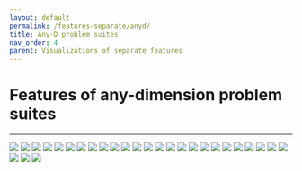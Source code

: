 ```yaml
---
layout: default
permalink: /features-separate/anyd/
title: Any-D problem suites
nav_order: 4
parent: Visualizations of separate features
---
```


# Features of any-dimension problem suites #
---

<img src="../../assets/img/plots-features-separate/all-fr.png" class="features">
<img src="../../assets/img/plots-features-separate/all-n_com.png" class="features">
<img src="../../assets/img/plots-features-separate/all-max_com.png" class="features">
<img src="../../assets/img/plots-features-separate/all-median_com.png" class="features">
<img src="../../assets/img/plots-features-separate/all-min_com.png" class="features">
<img src="../../assets/img/plots-features-separate/all-opt_max_com.png" class="features">
<img src="../../assets/img/plots-features-separate/all-size_opt_com.png" class="features">
<img src="../../assets/img/plots-features-separate/all-pf_bound.png" class="features">
<img src="../../assets/img/plots-features-separate/all-h_max.png" class="features">
<img src="../../assets/img/plots-features-separate/all-m0.png" class="features">
<img src="../../assets/img/plots-features-separate/all-corr_min.png" class="features">
<img src="../../assets/img/plots-features-separate/all-corr_max.png" class="features">
<img src="../../assets/img/plots-features-separate/all-n_basin.png" class="features">
<img src="../../assets/img/plots-features-separate/all-max_basin.png" class="features">
<img src="../../assets/img/plots-features-separate/all-median_basin.png" class="features">
<img src="../../assets/img/plots-features-separate/all-min_basin.png" class="features">
<img src="../../assets/img/plots-features-separate/all-max_feas_basin.png" class="features">
<img src="../../assets/img/plots-features-separate/all-median_feas_basin.png" class="features">
<img src="../../assets/img/plots-features-separate/all-min_feas_basin.png" class="features">
<img src="../../assets/img/plots-features-separate/all-opt_max_basin.png" class="features">
<img src="../../assets/img/plots-features-separate/all-size_opt_basin.png" class="features">
<img src="../../assets/img/plots-features-separate/all-fr_basin.png" class="features">
<img src="../../assets/img/plots-features-separate/all-max_cv_basin.png" class="features">
<img src="../../assets/img/plots-features-separate/all-median_cv_basin.png" class="features">
<img src="../../assets/img/plots-features-separate/all-cv_max_basin.png" class="features">
<img src="../../assets/img/plots-features-separate/all-max_rfb.png" class="features">
<img src="../../assets/img/plots-features-separate/all-median_rfb.png" class="features">
<img src="../../assets/img/plots-features-separate/all-min_rfb.png" class="features">
